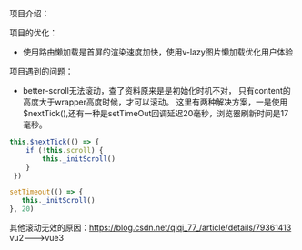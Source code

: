 项目介绍：



项目的优化：

- 使用路由懒加载是首屏的渲染速度加快，使用v-lazy图片懒加载优化用户体验

项目遇到的问题：

- better-scroll无法滚动，查了资料原来是是初始化时机不对， 只有content的高度大于wrapper高度时候，才可以滚动。 这里有两种解决方案，一是使用$nextTick(),还有一种是setTimeOut回调延迟20毫秒，浏览器刷新时间是17毫秒。

```js
this.$nextTick(() => {
    if (!this.scroll) {
		this._initScroll()
    }
 })
```

```js
setTimeout(() => {
   this._initScroll()
}, 20)
```

其他滚动无效的原因：https://blog.csdn.net/qiqi_77_/article/details/79361413 
vu2--->vue3